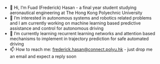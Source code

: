 - 👋 Hi, I’m Fuad (Frederick) Hasan - a final year student studying aeronautical engineering at The Hong Kong Polyechnic University
- 👀 I’m interested in autonomous systems and robotics related problems and I am currently working on machine learning based predictive assistance and control for autonomous driving
- 🌱 I’m currently learning recurrent learning networks and attention based mechanisms to implement in trajectory prediction for safe automated driving
- 📫 How to reach me: frederick.hasan@connect.polyu.hk - just drop me an email and expect a reply soon


